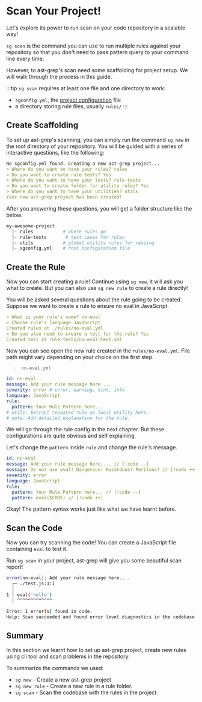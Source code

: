 # Scan Your Project!

Let's explore its power to run scan on your code repository in a scalable way!

`sg scan` is the command you can use to run multiple rules against your repository so that you don't need to pass pattern query to your command line every time.

However, to ast-grep's scan need some scaffolding for project setup. We will walk through the process in this guide.

:::tip
`sg scan` requires at least one file and one directory to work:
* `sgconfig.yml`, the [project configuration](/reference/sgconfig.html) file
* a directory storing rule files, usually `rules/`
:::

## Create Scaffolding

To set up ast-grep's scanning, you can simply run the command `sg new` in the root directory of your repository. You will be guided with a series of interactive questions, like the following:

```markdown
No sgconfig.yml found. Creating a new ast-grep project...
> Where do you want to have your rules? rules
> Do you want to create rule tests? Yes
> Where do you want to have your tests? rule-tests
> Do you want to create folder for utility rules? Yes
> Where do you want to have your utilities? utils
Your new ast-grep project has been created!
```

After you answering these questions, you will get a folder structure like the below.

```bash
my-awesome-project
  |- rules           # where rules go
  |- rule-tests       # test cases for rules
  |- utils           # global utility rules for reusing
  |- sgconfig.yml    # root configuration file
```

## Create the Rule

Now you can start creating a rule! Continue using `sg new`, it will ask you what to create. But you can also use `sg new rule` to create a rule directly!

You will be asked several questions about the rule going to be created. Suppose we want to create a rule to ensure no eval in JavaScript.

```markdown
> What is your rule's name? no-eval
> Choose rule's language JavaScript
Created rules at ./rules/no-eval.yml
> Do you also need to create a test for the rule? Yes
Created test at rule-tests/no-eval-test.yml
```

Now you can see open the new rule created in the `rules/no-eval.yml`. File path might vary depending on your choice on the first step.

> `no-eval.yml`

```yml
id: no-eval
message: Add your rule message here....
severity: error # error, warning, hint, info
language: JavaScript
rule:
  pattern: Your Rule Pattern here...
# utils: Extract repeated rule as local utility here.
# note: Add detailed explanation for the rule.
```

We will go through the rule config in the next chapter. But these configurations are quite obvious and self explaining.

Let's change the `pattern` inside `rule` and change the rule's message.

```yml
id: no-eval
message: Add your rule message here.... // [!code --]
message: Do not use eval! Dangerous! Hazardous! Perilous! // [!code ++]
severity: error
language: JavaScript
rule:
  pattern: Your Rule Pattern here... // [!code --]
  pattern: eval($CODE) // [!code ++]
```

Okay! The pattern syntax works just like what we have learnt before.

## Scan the Code

Now you can try scanning the code! You can create a JavaScript file containing `eval` to test it.

Run `sg scan` in your project, ast-grep will give you some beautiful scan report!

```bash
error[no-eval]: Add your rule message here....
  ┌─ ./test.js:1:1
  │
1 │ eval('hello')
  │ ^^^^^^^^^^^^^

Error: 1 error(s) found in code.
Help: Scan succeeded and found error level diagnostics in the codebase.
```


## Summary

In this section we learnt how to set up ast-grep project, create new rules using cli tool and scan problems in the repository.

To summarize the commands we used:

* `sg new` - Create a new ast-grep project
* `sg new rule` - Create a new rule in a rule folder.
* `sg scan` - Scan the codebase with the rules in the project.